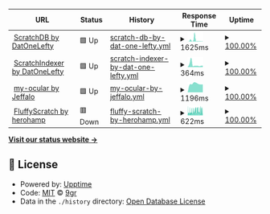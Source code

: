 <!--start: status pages-->
<!-- This summary is generated by Upptime (https://github.com/upptime/upptime) -->
<!-- Do not edit this manually, your changes will be overwritten -->
<!-- prettier-ignore -->
| URL | Status | History | Response Time | Uptime |
| --- | ------ | ------- | ------------- | ------ |
| <img alt="" src="https://favicons.githubusercontent.com/scratchdb.lefty.one" height="13"> [ScratchDB by DatOneLefty](https://scratchdb.lefty.one) | 🟩 Up | [scratch-db-by-dat-one-lefty.yml](https://github.com/scratchsuite/scratchrs/commits/HEAD/history/scratch-db-by-dat-one-lefty.yml) | <details><summary><img alt="Response time graph" src="./graphs/scratch-db-by-dat-one-lefty/response-time-week.png" height="20"> 1625ms</summary><br><a href="https://scratchsuite.github.io/scratchrs/history/scratch-db-by-dat-one-lefty"><img alt="Response time 1124" src="https://img.shields.io/endpoint?url=https%3A%2F%2Fraw.githubusercontent.com%2Fscratchsuite%2Fscratchrs%2FHEAD%2Fapi%2Fscratch-db-by-dat-one-lefty%2Fresponse-time.json"></a><br><a href="https://scratchsuite.github.io/scratchrs/history/scratch-db-by-dat-one-lefty"><img alt="24-hour response time 313" src="https://img.shields.io/endpoint?url=https%3A%2F%2Fraw.githubusercontent.com%2Fscratchsuite%2Fscratchrs%2FHEAD%2Fapi%2Fscratch-db-by-dat-one-lefty%2Fresponse-time-day.json"></a><br><a href="https://scratchsuite.github.io/scratchrs/history/scratch-db-by-dat-one-lefty"><img alt="7-day response time 1625" src="https://img.shields.io/endpoint?url=https%3A%2F%2Fraw.githubusercontent.com%2Fscratchsuite%2Fscratchrs%2FHEAD%2Fapi%2Fscratch-db-by-dat-one-lefty%2Fresponse-time-week.json"></a><br><a href="https://scratchsuite.github.io/scratchrs/history/scratch-db-by-dat-one-lefty"><img alt="30-day response time 712" src="https://img.shields.io/endpoint?url=https%3A%2F%2Fraw.githubusercontent.com%2Fscratchsuite%2Fscratchrs%2FHEAD%2Fapi%2Fscratch-db-by-dat-one-lefty%2Fresponse-time-month.json"></a><br><a href="https://scratchsuite.github.io/scratchrs/history/scratch-db-by-dat-one-lefty"><img alt="1-year response time 1280" src="https://img.shields.io/endpoint?url=https%3A%2F%2Fraw.githubusercontent.com%2Fscratchsuite%2Fscratchrs%2FHEAD%2Fapi%2Fscratch-db-by-dat-one-lefty%2Fresponse-time-year.json"></a></details> | <details><summary><a href="https://scratchsuite.github.io/scratchrs/history/scratch-db-by-dat-one-lefty">100.00%</a></summary><a href="https://scratchsuite.github.io/scratchrs/history/scratch-db-by-dat-one-lefty"><img alt="All-time uptime 100.00%" src="https://img.shields.io/endpoint?url=https%3A%2F%2Fraw.githubusercontent.com%2Fscratchsuite%2Fscratchrs%2FHEAD%2Fapi%2Fscratch-db-by-dat-one-lefty%2Fuptime.json"></a><br><a href="https://scratchsuite.github.io/scratchrs/history/scratch-db-by-dat-one-lefty"><img alt="24-hour uptime 100.00%" src="https://img.shields.io/endpoint?url=https%3A%2F%2Fraw.githubusercontent.com%2Fscratchsuite%2Fscratchrs%2FHEAD%2Fapi%2Fscratch-db-by-dat-one-lefty%2Fuptime-day.json"></a><br><a href="https://scratchsuite.github.io/scratchrs/history/scratch-db-by-dat-one-lefty"><img alt="7-day uptime 100.00%" src="https://img.shields.io/endpoint?url=https%3A%2F%2Fraw.githubusercontent.com%2Fscratchsuite%2Fscratchrs%2FHEAD%2Fapi%2Fscratch-db-by-dat-one-lefty%2Fuptime-week.json"></a><br><a href="https://scratchsuite.github.io/scratchrs/history/scratch-db-by-dat-one-lefty"><img alt="30-day uptime 100.00%" src="https://img.shields.io/endpoint?url=https%3A%2F%2Fraw.githubusercontent.com%2Fscratchsuite%2Fscratchrs%2FHEAD%2Fapi%2Fscratch-db-by-dat-one-lefty%2Fuptime-month.json"></a><br><a href="https://scratchsuite.github.io/scratchrs/history/scratch-db-by-dat-one-lefty"><img alt="1-year uptime 100.00%" src="https://img.shields.io/endpoint?url=https%3A%2F%2Fraw.githubusercontent.com%2Fscratchsuite%2Fscratchrs%2FHEAD%2Fapi%2Fscratch-db-by-dat-one-lefty%2Fuptime-year.json"></a></details>
| <img alt="" src="https://favicons.githubusercontent.com/indexer.lefty.one" height="13"> [ScratchIndexer by DatOneLefty](https://indexer.lefty.one) | 🟩 Up | [scratch-indexer-by-dat-one-lefty.yml](https://github.com/scratchsuite/scratchrs/commits/HEAD/history/scratch-indexer-by-dat-one-lefty.yml) | <details><summary><img alt="Response time graph" src="./graphs/scratch-indexer-by-dat-one-lefty/response-time-week.png" height="20"> 364ms</summary><br><a href="https://scratchsuite.github.io/scratchrs/history/scratch-indexer-by-dat-one-lefty"><img alt="Response time 1546" src="https://img.shields.io/endpoint?url=https%3A%2F%2Fraw.githubusercontent.com%2Fscratchsuite%2Fscratchrs%2FHEAD%2Fapi%2Fscratch-indexer-by-dat-one-lefty%2Fresponse-time.json"></a><br><a href="https://scratchsuite.github.io/scratchrs/history/scratch-indexer-by-dat-one-lefty"><img alt="24-hour response time 236" src="https://img.shields.io/endpoint?url=https%3A%2F%2Fraw.githubusercontent.com%2Fscratchsuite%2Fscratchrs%2FHEAD%2Fapi%2Fscratch-indexer-by-dat-one-lefty%2Fresponse-time-day.json"></a><br><a href="https://scratchsuite.github.io/scratchrs/history/scratch-indexer-by-dat-one-lefty"><img alt="7-day response time 364" src="https://img.shields.io/endpoint?url=https%3A%2F%2Fraw.githubusercontent.com%2Fscratchsuite%2Fscratchrs%2FHEAD%2Fapi%2Fscratch-indexer-by-dat-one-lefty%2Fresponse-time-week.json"></a><br><a href="https://scratchsuite.github.io/scratchrs/history/scratch-indexer-by-dat-one-lefty"><img alt="30-day response time 443" src="https://img.shields.io/endpoint?url=https%3A%2F%2Fraw.githubusercontent.com%2Fscratchsuite%2Fscratchrs%2FHEAD%2Fapi%2Fscratch-indexer-by-dat-one-lefty%2Fresponse-time-month.json"></a><br><a href="https://scratchsuite.github.io/scratchrs/history/scratch-indexer-by-dat-one-lefty"><img alt="1-year response time 1769" src="https://img.shields.io/endpoint?url=https%3A%2F%2Fraw.githubusercontent.com%2Fscratchsuite%2Fscratchrs%2FHEAD%2Fapi%2Fscratch-indexer-by-dat-one-lefty%2Fresponse-time-year.json"></a></details> | <details><summary><a href="https://scratchsuite.github.io/scratchrs/history/scratch-indexer-by-dat-one-lefty">100.00%</a></summary><a href="https://scratchsuite.github.io/scratchrs/history/scratch-indexer-by-dat-one-lefty"><img alt="All-time uptime 100.00%" src="https://img.shields.io/endpoint?url=https%3A%2F%2Fraw.githubusercontent.com%2Fscratchsuite%2Fscratchrs%2FHEAD%2Fapi%2Fscratch-indexer-by-dat-one-lefty%2Fuptime.json"></a><br><a href="https://scratchsuite.github.io/scratchrs/history/scratch-indexer-by-dat-one-lefty"><img alt="24-hour uptime 100.00%" src="https://img.shields.io/endpoint?url=https%3A%2F%2Fraw.githubusercontent.com%2Fscratchsuite%2Fscratchrs%2FHEAD%2Fapi%2Fscratch-indexer-by-dat-one-lefty%2Fuptime-day.json"></a><br><a href="https://scratchsuite.github.io/scratchrs/history/scratch-indexer-by-dat-one-lefty"><img alt="7-day uptime 100.00%" src="https://img.shields.io/endpoint?url=https%3A%2F%2Fraw.githubusercontent.com%2Fscratchsuite%2Fscratchrs%2FHEAD%2Fapi%2Fscratch-indexer-by-dat-one-lefty%2Fuptime-week.json"></a><br><a href="https://scratchsuite.github.io/scratchrs/history/scratch-indexer-by-dat-one-lefty"><img alt="30-day uptime 100.00%" src="https://img.shields.io/endpoint?url=https%3A%2F%2Fraw.githubusercontent.com%2Fscratchsuite%2Fscratchrs%2FHEAD%2Fapi%2Fscratch-indexer-by-dat-one-lefty%2Fuptime-month.json"></a><br><a href="https://scratchsuite.github.io/scratchrs/history/scratch-indexer-by-dat-one-lefty"><img alt="1-year uptime 100.00%" src="https://img.shields.io/endpoint?url=https%3A%2F%2Fraw.githubusercontent.com%2Fscratchsuite%2Fscratchrs%2FHEAD%2Fapi%2Fscratch-indexer-by-dat-one-lefty%2Fuptime-year.json"></a></details>
| <img alt="" src="https://favicons.githubusercontent.com/my-ocular.jeffalo.net" height="13"> [my-ocular by Jeffalo](https://my-ocular.jeffalo.net) | 🟩 Up | [my-ocular-by-jeffalo.yml](https://github.com/scratchsuite/scratchrs/commits/HEAD/history/my-ocular-by-jeffalo.yml) | <details><summary><img alt="Response time graph" src="./graphs/my-ocular-by-jeffalo/response-time-week.png" height="20"> 1196ms</summary><br><a href="https://scratchsuite.github.io/scratchrs/history/my-ocular-by-jeffalo"><img alt="Response time 1173" src="https://img.shields.io/endpoint?url=https%3A%2F%2Fraw.githubusercontent.com%2Fscratchsuite%2Fscratchrs%2FHEAD%2Fapi%2Fmy-ocular-by-jeffalo%2Fresponse-time.json"></a><br><a href="https://scratchsuite.github.io/scratchrs/history/my-ocular-by-jeffalo"><img alt="24-hour response time 1227" src="https://img.shields.io/endpoint?url=https%3A%2F%2Fraw.githubusercontent.com%2Fscratchsuite%2Fscratchrs%2FHEAD%2Fapi%2Fmy-ocular-by-jeffalo%2Fresponse-time-day.json"></a><br><a href="https://scratchsuite.github.io/scratchrs/history/my-ocular-by-jeffalo"><img alt="7-day response time 1196" src="https://img.shields.io/endpoint?url=https%3A%2F%2Fraw.githubusercontent.com%2Fscratchsuite%2Fscratchrs%2FHEAD%2Fapi%2Fmy-ocular-by-jeffalo%2Fresponse-time-week.json"></a><br><a href="https://scratchsuite.github.io/scratchrs/history/my-ocular-by-jeffalo"><img alt="30-day response time 1176" src="https://img.shields.io/endpoint?url=https%3A%2F%2Fraw.githubusercontent.com%2Fscratchsuite%2Fscratchrs%2FHEAD%2Fapi%2Fmy-ocular-by-jeffalo%2Fresponse-time-month.json"></a><br><a href="https://scratchsuite.github.io/scratchrs/history/my-ocular-by-jeffalo"><img alt="1-year response time 1172" src="https://img.shields.io/endpoint?url=https%3A%2F%2Fraw.githubusercontent.com%2Fscratchsuite%2Fscratchrs%2FHEAD%2Fapi%2Fmy-ocular-by-jeffalo%2Fresponse-time-year.json"></a></details> | <details><summary><a href="https://scratchsuite.github.io/scratchrs/history/my-ocular-by-jeffalo">100.00%</a></summary><a href="https://scratchsuite.github.io/scratchrs/history/my-ocular-by-jeffalo"><img alt="All-time uptime 100.00%" src="https://img.shields.io/endpoint?url=https%3A%2F%2Fraw.githubusercontent.com%2Fscratchsuite%2Fscratchrs%2FHEAD%2Fapi%2Fmy-ocular-by-jeffalo%2Fuptime.json"></a><br><a href="https://scratchsuite.github.io/scratchrs/history/my-ocular-by-jeffalo"><img alt="24-hour uptime 100.00%" src="https://img.shields.io/endpoint?url=https%3A%2F%2Fraw.githubusercontent.com%2Fscratchsuite%2Fscratchrs%2FHEAD%2Fapi%2Fmy-ocular-by-jeffalo%2Fuptime-day.json"></a><br><a href="https://scratchsuite.github.io/scratchrs/history/my-ocular-by-jeffalo"><img alt="7-day uptime 100.00%" src="https://img.shields.io/endpoint?url=https%3A%2F%2Fraw.githubusercontent.com%2Fscratchsuite%2Fscratchrs%2FHEAD%2Fapi%2Fmy-ocular-by-jeffalo%2Fuptime-week.json"></a><br><a href="https://scratchsuite.github.io/scratchrs/history/my-ocular-by-jeffalo"><img alt="30-day uptime 100.00%" src="https://img.shields.io/endpoint?url=https%3A%2F%2Fraw.githubusercontent.com%2Fscratchsuite%2Fscratchrs%2FHEAD%2Fapi%2Fmy-ocular-by-jeffalo%2Fuptime-month.json"></a><br><a href="https://scratchsuite.github.io/scratchrs/history/my-ocular-by-jeffalo"><img alt="1-year uptime 100.00%" src="https://img.shields.io/endpoint?url=https%3A%2F%2Fraw.githubusercontent.com%2Fscratchsuite%2Fscratchrs%2FHEAD%2Fapi%2Fmy-ocular-by-jeffalo%2Fuptime-year.json"></a></details>
| <img alt="" src="https://favicons.githubusercontent.com/fluffyscratch.hampton.pw" height="13"> [FluffyScratch by herohamp](https://fluffyscratch.hampton.pw) | 🟥 Down | [fluffy-scratch-by-herohamp.yml](https://github.com/scratchsuite/scratchrs/commits/HEAD/history/fluffy-scratch-by-herohamp.yml) | <details><summary><img alt="Response time graph" src="./graphs/fluffy-scratch-by-herohamp/response-time-week.png" height="20"> 622ms</summary><br><a href="https://scratchsuite.github.io/scratchrs/history/fluffy-scratch-by-herohamp"><img alt="Response time 453" src="https://img.shields.io/endpoint?url=https%3A%2F%2Fraw.githubusercontent.com%2Fscratchsuite%2Fscratchrs%2FHEAD%2Fapi%2Ffluffy-scratch-by-herohamp%2Fresponse-time.json"></a><br><a href="https://scratchsuite.github.io/scratchrs/history/fluffy-scratch-by-herohamp"><img alt="24-hour response time 625" src="https://img.shields.io/endpoint?url=https%3A%2F%2Fraw.githubusercontent.com%2Fscratchsuite%2Fscratchrs%2FHEAD%2Fapi%2Ffluffy-scratch-by-herohamp%2Fresponse-time-day.json"></a><br><a href="https://scratchsuite.github.io/scratchrs/history/fluffy-scratch-by-herohamp"><img alt="7-day response time 622" src="https://img.shields.io/endpoint?url=https%3A%2F%2Fraw.githubusercontent.com%2Fscratchsuite%2Fscratchrs%2FHEAD%2Fapi%2Ffluffy-scratch-by-herohamp%2Fresponse-time-week.json"></a><br><a href="https://scratchsuite.github.io/scratchrs/history/fluffy-scratch-by-herohamp"><img alt="30-day response time 563" src="https://img.shields.io/endpoint?url=https%3A%2F%2Fraw.githubusercontent.com%2Fscratchsuite%2Fscratchrs%2FHEAD%2Fapi%2Ffluffy-scratch-by-herohamp%2Fresponse-time-month.json"></a><br><a href="https://scratchsuite.github.io/scratchrs/history/fluffy-scratch-by-herohamp"><img alt="1-year response time 471" src="https://img.shields.io/endpoint?url=https%3A%2F%2Fraw.githubusercontent.com%2Fscratchsuite%2Fscratchrs%2FHEAD%2Fapi%2Ffluffy-scratch-by-herohamp%2Fresponse-time-year.json"></a></details> | <details><summary><a href="https://scratchsuite.github.io/scratchrs/history/fluffy-scratch-by-herohamp">100.00%</a></summary><a href="https://scratchsuite.github.io/scratchrs/history/fluffy-scratch-by-herohamp"><img alt="All-time uptime 100.00%" src="https://img.shields.io/endpoint?url=https%3A%2F%2Fraw.githubusercontent.com%2Fscratchsuite%2Fscratchrs%2FHEAD%2Fapi%2Ffluffy-scratch-by-herohamp%2Fuptime.json"></a><br><a href="https://scratchsuite.github.io/scratchrs/history/fluffy-scratch-by-herohamp"><img alt="24-hour uptime 100.00%" src="https://img.shields.io/endpoint?url=https%3A%2F%2Fraw.githubusercontent.com%2Fscratchsuite%2Fscratchrs%2FHEAD%2Fapi%2Ffluffy-scratch-by-herohamp%2Fuptime-day.json"></a><br><a href="https://scratchsuite.github.io/scratchrs/history/fluffy-scratch-by-herohamp"><img alt="7-day uptime 100.00%" src="https://img.shields.io/endpoint?url=https%3A%2F%2Fraw.githubusercontent.com%2Fscratchsuite%2Fscratchrs%2FHEAD%2Fapi%2Ffluffy-scratch-by-herohamp%2Fuptime-week.json"></a><br><a href="https://scratchsuite.github.io/scratchrs/history/fluffy-scratch-by-herohamp"><img alt="30-day uptime 100.00%" src="https://img.shields.io/endpoint?url=https%3A%2F%2Fraw.githubusercontent.com%2Fscratchsuite%2Fscratchrs%2FHEAD%2Fapi%2Ffluffy-scratch-by-herohamp%2Fuptime-month.json"></a><br><a href="https://scratchsuite.github.io/scratchrs/history/fluffy-scratch-by-herohamp"><img alt="1-year uptime 100.00%" src="https://img.shields.io/endpoint?url=https%3A%2F%2Fraw.githubusercontent.com%2Fscratchsuite%2Fscratchrs%2FHEAD%2Fapi%2Ffluffy-scratch-by-herohamp%2Fuptime-year.json"></a></details>

<!--end: status pages-->

[**Visit our status website →**](https://scratchsuite.github.io/scratchrs)

## 📄 License

- Powered by: [Upptime](https://github.com/upptime/upptime)
- Code: [MIT](./LICENSE) © [9gr](scratch.mit.edu/users/9gr)
- Data in the `./history` directory: [Open Database License](https://opendatacommons.org/licenses/odbl/1-0/)
